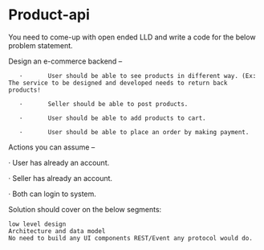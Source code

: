 # Product-api

You need to come-up with open ended LLD and write a code for the below problem statement.

 Design an e-commerce backend – 

       ·       User should be able to see products in different way. (Ex: The service to be designed and developed needs to return back products!

       ·       Seller should be able to post products. 

       ·       User should be able to add products to cart. 

       ·       User should be able to place an order by making payment. 

 

 Actions you can assume – 

·       User has already an account. 

·       Seller has already an account. 

·       Both can login to system. 

Solution should cover on the below segments:

    low level design
    Architecture and data model
    No need to build any UI components REST/Event any protocol would do.
